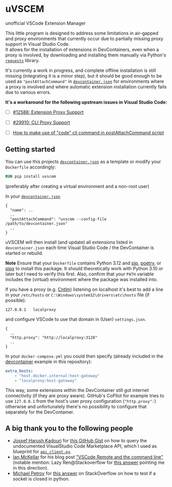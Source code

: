 # uVSCEM
unofficial VSCode Extension Manager

This little program is designed to address some limitations in air-gapped and proxy environments that currently occur due to partially missing proxy support in Visual Studio Code.  
It allows for the installation of extensions in DevContainers, even when a proxy is involved, by downloading and installing them manually via Python's [`requests`](https://requests.readthedocs.io/en/latest/) library.

It's currently a work in progress, and complete offline installation is still missing (integrating it is a minor step), but it should be good enough to be used as `"postAttachCommand"` in [`devcontainer.json`][devcontainer] for environments where a proxy is involved and where automatic extension installation currently fails due to various errors.

**It's a workaround for the following upstream issues in Visual Studio Code:**
- [ ] [#12588: Extension Proxy Support](https://github.com/microsoft/vscode/issues/12588)
- [ ] [#29910: CLI Proxy Support](https://github.com/microsoft/vscode/issues/29910)
- [ ] [How to make use of "code" cli command in postAttachCommand script](https://github.com/orgs/devcontainers/discussions/94)


## Getting started

You can use this projects [`devcontainer.json`][devcontainer] as a template or modify your `Dockerfile` accordingly:

```dockerfile
RUN pip install uvscem
```
(preferably after creating a virtual environment and a non-root user)

In your [`devcontainer.json`][devcontainer]
```
{
  "name": ..
  ..
  "postAttachCommand": "uvscem --config-file /path/to/devcontainer.json"
  ..
}
```

uVSCEM will then install (and update) all extensions listed in `devcontainer.json` each time Visual Studio Code / the DevContainer is started or rebuild.

**Note**
Ensure that your `Dockerfile` contains Python 3.12 and [pip](https://pip.pypa.io/en/stable/), [poetry](https://python-poetry.org), or [pipx](https://pipx.pypa.io/latest/) to install this package. It should theoretically work with Python 3.10 or later but I need to verify this first. Also, confirm that your `PATH` variable includes the (virtual) environment where the package was installed into.

If you have a proxy (e.g. [Cntlm](https://cntlm.sourceforge.net)) listening on localhost it's best to add a line in your `/etc/hosts` or `C:\Windows\system32\drivers\etc\hosts` file (if possible):
```
127.0.0.1	localproxy
```
and configure VSCode to use that domain in (User) `settings.json`.
```
{
  ..
  "http.proxy": "http://localproxy:3128"
  ..
}
```

In your `docker-compose.yml` you could then specify (already included in the [devcontainer][devcontainer] example in this repository):
```yml
extra_hosts:
    - "host.docker.internal:host-gateway"
    - "localproxy:host-gateway"
```
This way, some extensions within the DevContainer still got internet connectivity (if they are proxy aware). GitHub's CoPilot for example tries to use `127.0.0.1` from the host's user proxy configuration (`"http.proxy":`) otherwise and unfortunately there's no possibility to configure that separately for the DevContainer.


## A big thank you to the following people
- [Jossef Harush Kadouri](http://jossef.com/) for [this GitHub Gist](https://gist.github.com/jossef/8d7681ac0c7fd28e93147aa5044bc129) on how to query the undocumented VisualStudio Code Marketplace API, which I used as blueprint for [`api_client.py`](https://github.com/macgeneral/uVSCEM/blob/main/src/uvscem/api_client.py).
- [Ian McKellar](https://ianloic.com) for his blog post ["VSCode Remote and the command line"](https://ianloic.com/2021/02/16/vscode-remote-and-the-command-line/)  (notable mention: Lazy Ren@Stackoverflow for [this answer](https://stackoverflow.com/a/67916473) pointing me in this direction).
- [Michael Petrov](http://michaelpetrov.com) for [this answer](https://stackoverflow.com/a/62277798) on StackOverflow on how to test if a socket is closed in python.


[devcontainer]: https://github.com/macgeneral/uVSCEM/blob/main/.devcontainer/devcontainer.json
